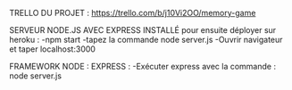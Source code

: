 TRELLO DU PROJET :
https://trello.com/b/j10Vi2OO/memory-game

SERVEUR  NODE.JS AVEC EXPRESS INSTALLÉ pour ensuite déployer sur heroku :
-npm start
-tapez la commande node server.js
-Ouvrir navigateur et taper localhost:3000 

FRAMEWORK NODE : EXPRESS :
-Exécuter express avec la commande : node server.js